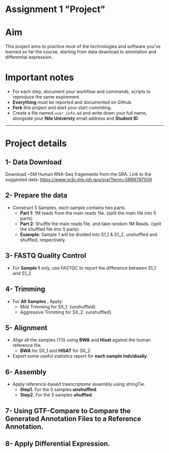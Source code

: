 # Assignment 1 "Project"


# Aim

This project aims to practice most of the technologies and software you've learned so far the course, starting from data download to annotation and differential expression.

# Important notes

- For each step, document your workflow and commands, scripts to reproduce the same expirement.
- **Everything** must be reported and documented on Github.
- **Fork** this project and start your start commiting.
- Create a file named `user_info.md` and write down your full name, alongside your **Nile Universty** email address and **Student ID**.

---

# Project details

## 1- Data Download

Download ~5M Human RNA-Seq fragements from the SRA.
Link to the suggested data: https://www.ncbi.nlm.nih.gov/sra/?term=SRR8797509

## 2- Prepare the data

- Construct 5 Samples, each sample contains two parts.
    - **Part 1:** 1M reads from the main reads file. (split the main file into 5 parts)
    - **Part 2:** Shuffle the main reads file, and take random 1M Reads. (split the shuffled file into 5 parts)
    - **Example:** Sample 1 will be divided into S1_1 & S1_2,  unshuffled and shuffled, respectively.

## 3- FASTQ Quality Control

- For **Sample 1** only, use FASTQC to report the difference between S1_1 and S1_2

## 4- Trimming

- For **All Samples** , Apply:
    - Mild Trimming for SX_1. {unshuffled}
    - Aggressive Trimming for SX_2. {unshuffled}

## 5- Alignment

- Align all the samples (1:5) using **BWA** and **Hisat** against the human reference file.
	- **BWA** for SX_1 and **HISAT** for SX_2
- Export some useful statistics report for **each sample indvidually**.

## 6- Assembly

- Apply reference-based trasncriptome assembly using stringTie.
    -  **Step1.** For the 5 samples **unshuffled**.
    -  **Step2.** For the 5 samples **shuffled**.

## 7- Using GTF-Compare to Compare the Generated Annotation Files to a Reference Annotation.

## 8- Apply Differential Expression.

